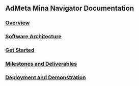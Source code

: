 ## AdMeta Mina Navigator Documentation

### [Overview](./Introduction.md)

### [Software Architecture](./Architecture.md)

### [Get Started](./Tutorial.md)

### [Milestones and Deliverables](./Milestone.md)

### [Deployment and Demonstration](./DeployInfo.md)
